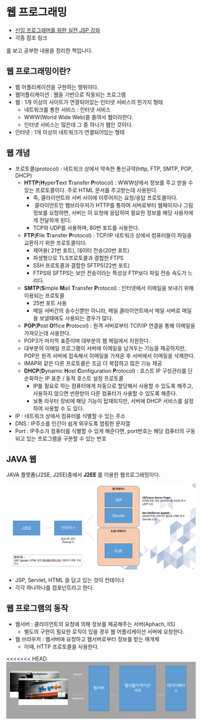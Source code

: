 #  웹 프로그래밍

- [신입 프로그래머를 위한 실전 JSP 강좌](https://www.inflearn.com/course/%EC%8B%A4%EC%A0%84-jsp-%EA%B0%95%EC%A2%8C/)
- 각종 참조 링크

를 보고 공부한 내용을 정리한 책입니다.


## 웹 프로그래밍이란?

- 웹 어플리케이션을 구현하는 행위이다.
- 웹어플리케이션 : 웹을 기반으로 작동되는 프로그램
- 웹 : 1개 이상의 사이트가 연결되어있는 인터넷 서비스의 한가지 형태
  - 네트워크를 통한 서비스 : 인터넷 서비스
  - WWW(World Wide Web)을 줄여서 웹이라한다.
  - 인터넷 서비스는 많은데 그 중 하나가 웹인 것이다.
- 인터넷 : 1개 이상의 네트워크가 연결되어있는 형태



## 웹 개념

- 프로토콜(protocol) : 네트워크 상에서 약속한 통신규약(http, FTP, SMTP, POP, DHCP)
  - **HTTP**(**H**yper**T**ext **T**ransfer **P**rotocol) : WWW상에서 정보를 주고 받을 수 있는 프로토콜이다. 주로 HTML 문서를 주고받는데 사용된다.
    - 즉, 클라이언트와 서버 사이에 이루어지는 요청/응답 프로토콜이다.
    -  클라이언트인 웹브라우저가 HTTP를 통하여 서버로부터 웹페이지나 그림 정보를 요청하면, 서버는 이 요청에 응답하여 필요한 정보를 해당 사용자에게 전달하게 된다. 
    - TCP와 UDP를 사용하며, 80번 포트를 사용한다.
  - **FTP**(**F**ile **T**ransfer **P**rotocol) : TCP/IP 네트워크 상에서 컴퓨터들이 파일을 교환하기 위한 프로토콜이다.
    - 제어용( 21번 포트), 데이터 전송(20번 포트)
    - 파생형으로 TLS프로토콜과 결합한 FTPS
    - SSH 프로토콜과 결합한 SFTPS(22번 포트)
    - FTPS와 SFTPS는 보안 전송이라는 특성상 FTP보다 파일 전송 속도가 느리다.
  - **SMTP**(**S**imple **M**ail **T**ransfer **P**rotocol) : 인터넷에서 이메일을 보내기 위해 이용되는 프로토콜
    - 25번 포트 사용
    - 메일 서버간의 송수신뿐만 아니라, 메일 클라이언트에서 메일 서버로 메일을 보낼때에도 사용되는 경우가 많다.
  -  **POP**(**P**ost **O**ffice **P**rotocol) : 원격 서버로부터   TCP/IP 연결을 통해 이메일을 가져오는데 사용한다. 
    - POP3가 마지막 표준이며 대부분의 웹 메일에서 지원한다.
    - 대부분의 이메일 프로그램이 서버에 이메일을 남겨두는 기능을 제공하지만, POP은 원격 서버에 접속해서 이메일을 가져온 후 서버에서 이메일을 삭제한다.
    - IMAP와 같은 다른 프로토콜은 조금 더 복잡하고 많은 기능 제공
  - **DHCP**(**D**ynamic **H**ost **C**onfiguration **P**rotocol) : 호스트 IP 구성관리를 단순화하는 IP 표준  / 동적 호스트 설정 프로토콜
    - IP를 필요로 하는 컴퓨터에게 자동으로 할당해서 사용할 수 있도록 해주고, 사용하지 않으면 반환받아 다른 컴퓨터가 사용할 수 있도록 해준다.
    - 보통 라우터 장비에 해당 기능이 탑재되지만, 서버에 DHCP 서비스를 설정하여 사용할 수 도 있다.
- IP : 네트워크 상에서 컴퓨터를 식별할 수 있는 주소
- DNS : IP주소를 인간이 쉽게 외우도록 맵핑한 문자열
- Port : IP주소가 컴퓨터를 식별할 수 있게 해준다면, port번호는 해당 컴퓨터의 구동되고 있는 프로그램을 구분할 수 있는 번호

## JAVA 웹

JAVA 플랫폼(J2SE, J2EE)중에서 **J2EE** 를 이용한 웹프로그래밍이다.

![](images/1.png)

- JSP, Servlet, HTML 을 담고 있는 것이 컨테이너
- 각각 하나하나를 컴포넌트라고 한다.



## 웹 프로그램의 동작

- 웹서버 : 클라이언트의 요청에 의해 정보를 제공해주는 서버(Aphach, IIS)
  - 별도의 구현이 필요한 로직이 있을 경우 웹 어플리케이션 서버에 요청한다.
- 웹 브라우저 : 웹서버에 요청하고 웹서버로부터 정보를 받는 매개체
  - 이때, HTTP 프로토콜을 사용한다.

<<<<<<< HEAD
![](images/2.png)
